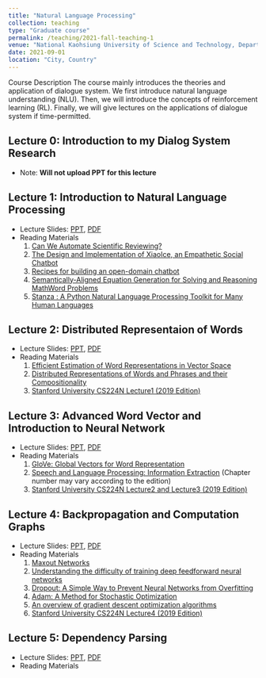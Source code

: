 ```yaml
---
title: "Natural Language Processing"
collection: teaching
type: "Graduate course"
permalink: /teaching/2021-fall-teaching-1
venue: "National Kaohsiung University of Science and Technology, Department"
date: 2021-09-01
location: "City, Country"
---
```


Course Description
The course mainly introduces the theories and application of dialogue system. We first introduce natural language understanding (NLU). Then, we will introduce the concepts of reinforcement learning (RL). Finally, we will give lectures on the applications of dialogue system if time-permitted.

## Lecture 0: Introduction to my Dialog System Research
* Note: **Will not upload PPT for this lecture**

## Lecture 1: Introduction to Natural Language Processing
* Lecture Slides: [PPT](https://docs.google.com/presentation/d/1tptz5D6BQ9QJRvnS7qbPiYQBS04wySSE/edit?usp=sharing&ouid=114043367878486864741&rtpof=true&sd=true), [PDF](https://drive.google.com/file/d/1-Q5wC-T1ecSsw8jbA1yJT9aC7_r0ieai/view?usp=sharing)
* Reading Materials
  1. [Can We Automate Scientific Reviewing?](https://arxiv.org/abs/2102.00176)
  2. [The Design and Implementation of XiaoIce, an Empathetic Social Chatbot](https://dl.acm.org/doi/10.1162/coli_a_00368)
  3. [Recipes for building an open-domain chatbot](https://arxiv.org/abs/2004.13637)
  4. [Semantically-Aligned Equation Generation for Solving and Reasoning MathWord Problems](https://www.aclweb.org/anthology/N19-1272/)
  5. [Stanza : A Python Natural Language Processing Toolkit for Many Human Languages](https://www.aclweb.org/anthology/2020.acl-demos.14/)
 
## Lecture 2: Distributed Representaion of Words
 * Lecture Slides: [PPT](https://docs.google.com/presentation/d/1xKvSX2zJQC0z1BuPcrYKMb7G7On_X9YO/edit?usp=sharing&ouid=114043367878486864741&rtpof=true&sd=true), [PDF](https://drive.google.com/file/d/1vlg-sCR4_UEr0JEAt-zDyQjmHLkXJBua/view?usp=sharing)
 * Reading Materials
   1. [Efficient Estimation of Word Representations in Vector Space](https://arxiv.org/abs/1301.3781)
   2. [Distributed Representations of Words and Phrases and their Compositionality](https://arxiv.org/abs/1310.4546)
   3. [Stanford University CS224N Lecture1 (2019 Edition)](https://web.stanford.edu/class/archive/cs/cs224n/cs224n.1194/)

## Lecture 3: Advanced Word Vector and Introduction to Neural Network
* Lecture Slides: [PPT](https://docs.google.com/presentation/d/1KnpY12RB8eaoh_X6Ts_-r-Fw0dv6Td2f/edit?usp=sharing&ouid=114043367878486864741&rtpof=true&sd=true), [PDF](https://drive.google.com/file/d/1UU0XmZCb_7mZOkfuHIeyhHZA6WmZWbuB/view?usp=sharing)
* Reading Materials
  1. [GloVe: Global Vectors for Word Representation](https://www.aclweb.org/anthology/D14-1162/)
  2. [Speech and Language Processing: Information Extraction](https://web.stanford.edu/~jurafsky/slp3/) (Chapter number may vary according to the edition)
  3. [Stanford University CS224N Lecture2 and Lecture3 (2019 Edition)](https://web.stanford.edu/class/archive/cs/cs224n/cs224n.1194/) 

## Lecture 4: Backpropagation and Computation Graphs
* Lecture Slides: [PPT](https://docs.google.com/presentation/d/14JztTSqv2ueOb-4AjcQ8UXt3NvW5iVyq/edit?usp=sharing&ouid=114043367878486864741&rtpof=true&sd=true), [PDF](https://drive.google.com/file/d/107RowbVPtE65MNqKgjplPZz0Nyrpwa0-/view?usp=sharing)
* Reading Materials
  1. [Maxout Networks](https://arxiv.org/pdf/1302.4389.pdfMaxout%20Networks)
  2. [Understanding the difficulty of training deep feedforward neural networks](http://proceedings.mlr.press/v9/glorot10a/glorot10a.pdf)
  3. [Dropout: A Simple Way to Prevent Neural Networks from Overfitting](https://jmlr.org/papers/volume15/srivastava14a/srivastava14a.pdf)
  4. [Adam: A Method for Stochastic Optimization](https://arxiv.org/pdf/1412.6980.pdf)
  5. [An overview of gradient descent optimization algorithms](https://arxiv.org/pdf/1609.04747.pdf)
  6. [Stanford University CS224N Lecture4 (2019 Edition)](https://web.stanford.edu/class/archive/cs/cs224n/cs224n.1194/)

## Lecture 5: Dependency Parsing
* Lecture Slides: [PPT](https://docs.google.com/presentation/d/1QmnOwWliA4UsDX2TlNZoll_feduDOGK7/edit?usp=sharing&ouid=114043367878486864741&rtpof=true&sd=true), [PDF](https://drive.google.com/file/d/107RowbVPtE65MNqKgjplPZz0Nyrpwa0-/view?usp=sharing)
* Reading Materials

